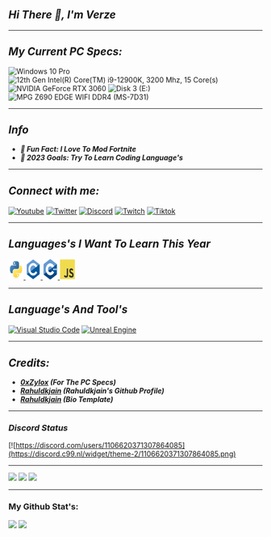 ## ***Hi There 👋, I'm Verze***

---

## ***My Current PC Specs:***

![Windows 10 Pro](https://img.shields.io/badge/Windows-10_Pro-blue?logo=windows10)
![12th Gen Intel(R) Core(TM) i9-12900K, 3200 Mhz, 15 Core(s)](https://img.shields.io/badge/12th%20Gen%20Intel(R)%20Core(TM)%20i9-12900K,%203200%20Mhz,%2015%20Core(s)-aqua)
![NVIDIA GeForce RTX 3060](https://img.shields.io/badge/NVIDIA%20GeForce%20RTX%203060-aqua)
![Disk 3 (E:)](https://img.shields.io/badge/SanDisk%20G-Drive%20SCSI%20Disk%20Device%20(5.45%20TB)-aqua)
![MPG Z690 EDGE WIFI DDR4 (MS-7D31)](https://img.shields.io/badge/MPG%20Z690%20EDGE%20WIFI%20DDR4%20(MS-7D31)-aqua?logo=MSI)


---

## ***Info***
- ***🔭 Fun Fact: I Love To Mod Fortnite***
- ***🥅 2023 Goals: Try To Learn Coding Language's***

---

## ***Connect with me:***

<a href="https://www.youtube.com/channel/UCZGl2oIOJpYQfKE-XPBk8Iw" target="blank"><img align="center" src="https://github.com/simple-icons/simple-icons/raw/develop/icons/youtube.svg" alt="Youtube" height="30" width="40" /></a>
<a href="https://twitter.com/UseCodeVerzeFN" target="blank"><img align="center" src="https://raw.githubusercontent.com/simple-icons/simple-icons/develop/icons/twitter.svg" alt="Twitter" height="30" width="40" /></a>
<a href="https://discord.gg/hxd" target="blank"><img align="center" src="https://raw.githubusercontent.com/simple-icons/simple-icons/develop/icons/discord.svg" alt="Discord" height="30" width="40" /></a>
<a href="https://www.twitch.tv/usecodeverzefn" target="blank"><img align="center" src="https://github.com/simple-icons/simple-icons/raw/develop/icons/twitch.svg" alt="Twitch" height="30" width="40" /></a>
<a href="https://tiktok.com/@imverze" target="blank"><img align="center" src="https://raw.githubusercontent.com/simple-icons/simple-icons/develop/icons/tiktok.svg" alt="Tiktok" height="30" width="40" /></a>


---

## ***Languages's I Want To Learn This Year***

<a href="https://www.python.org" target="_blank" rel="noreferrer"> <img src="https://raw.githubusercontent.com/devicons/devicon/master/icons/python/python-original.svg" alt="python" width="30" height="40"/> </a>
<a href="https://www.cprogramming.com/" target="_blank" rel="noreferrer"> <img src="https://raw.githubusercontent.com/devicons/devicon/master/icons/c/c-original.svg" alt="c" width="30" height="40"/> </a>
<a href="https://www.w3schools.com/cpp/" target="_blank" rel="noreferrer"> <img src="https://raw.githubusercontent.com/devicons/devicon/master/icons/cplusplus/cplusplus-original.svg" alt="cplusplus" width="30" height="40"/> </a>
<a href="https://developer.mozilla.org/en-US/docs/Web/JavaScript" target="_blank" rel="noreferrer"> <img src="https://raw.githubusercontent.com/devicons/devicon/master/icons/javascript/javascript-original.svg" alt="javascript" width="30" height="40"/> </a>


---

## ***Language's And Tool's***

<a href="https://code.visualstudio.com/" target="blank"><img align="center" src="https://cdn.jsdelivr.net/gh/devicons/devicon/icons/vscode/vscode-original.svg" alt="Visual Studio Code" height="30" width="40" /></a>
<a href="https://www.youtube.com/c/zyloxmods" target="blank"><img align="center" src="https://cdn.jsdelivr.net/gh/devicons/devicon/icons/unrealengine/unrealengine-original.svg" alt="Unreal Engine" height="40" width="40" /></a>
</p>


---------------

## ***Credits:***

- ***[0xZylox](https://github.com/0xZylox) (For The PC Specs)***
- ***[Rahuldkjain](https://github.com/rahuldkjain) (Rahuldkjain's Github Profile)***
- ***[Rahuldkjain](https://rahuldkjain.github.io/gh-profile-readme-generator/) (Bio Template)***


---------------

### ***Discord Status***

[![https://discord.com/users/1106620371307864085](https://discord.c99.nl/widget/theme-2/1106620371307864085.png)

---------------

![](https://img.shields.io/youtube/channel/subscribers/UCZGl2oIOJpYQfKE-XPBk8Iw?label=Subscribers&logo=youtube&style=for-the-badge)
![](https://img.shields.io/youtube/channel/views/UCZGl2oIOJpYQfKE-XPBk8Iw?label=Views&logo=youtube&style=for-the-badge)
![](https://img.shields.io/github/followers/VerzeHxD?style=for-the-badge&logo=github)

---------------

### **My Github Stat's:**

![](https://github-readme-stats.vercel.app/api?username=VerzeHxD&show_icons=true&theme=merko&show=reviews,discussions_started,discussions_answered)
![](https://github-readme-stats.vercel.app/api/top-langs/?username=VerzeHxD&layout=donut&show_icons=true&theme=merko)
